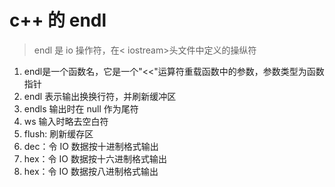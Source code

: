 # c++ 的 endl
> endl 是 io 操作符，在< iostream>头文件中定义的操纵符

1. endl是一个函数名，它是一个"<<"运算符重载函数中的参数，参数类型为函数指针
2. endl 表示输出换换行符，并刷新缓冲区
3. endls 输出时在 null 作为尾符
4. ws 输入时略去空白符
5. flush: 刷新缓存区
6. dec：令 IO 数据按十进制格式输出
7. hex：令 IO 数据按十六进制格式输出
8. hex：令 IO 数据按八进制格式输出